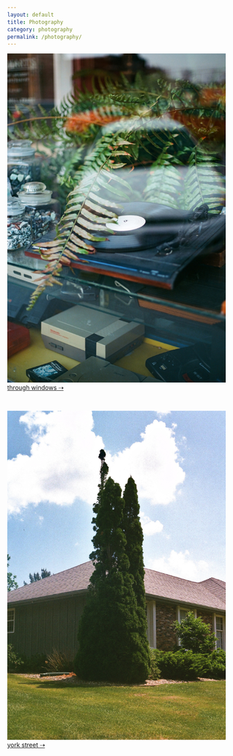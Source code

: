 ```yaml
---
layout: default
title: Photography 
category: photography
permalink: /photography/
---
```

[![vinyl](/assets/photography/throughwindows/vinyl.jpg)](/photography/throughwindows/)
[through windows &#8674;](/photography/throughwindows/)

<br>

[![cone](/assets/photography/yorkstreet/cone.jpg)](/photography/yorkstreet/)
[york street &#8674;](/photography/yorkstreet/)

<br>
